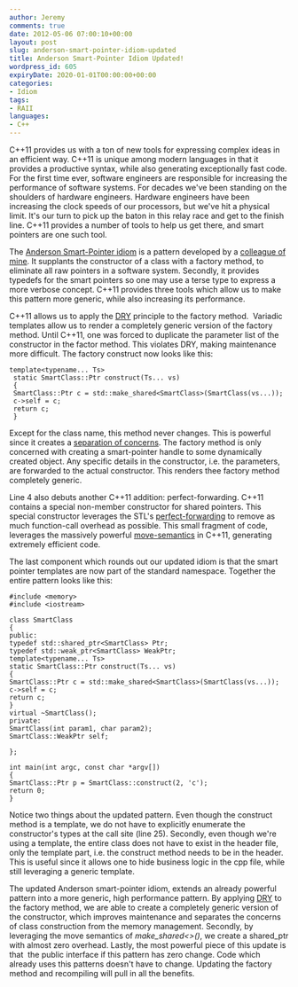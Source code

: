 ```yaml
---
author: Jeremy
comments: true
date: 2012-05-06 07:00:10+00:00
layout: post
slug: anderson-smart-pointer-idiom-updated
title: Anderson Smart-Pointer Idiom Updated!
wordpress_id: 605
expiryDate: 2020-01-01T00:00:00+00:00
categories:
- Idiom
tags:
- RAII
languages:
- C++
---
```


C++11 provides us with a ton of new tools for expressing complex ideas in an efficient way. C++11 is unique among modern languages in that it provides a productive syntax, while also generating exceptionally fast code. For the first time ever, software engineers are responsible for increasing the performance of software systems. For decades we've been standing on the shoulders of hardware engineers. Hardware engineers have been increasing the clock speeds of our processors, but we've hit a physical limit. It's our turn to pick up the baton in this relay race and get to the finish line. C++11 provides a number of tools to help us get there, and smart pointers are one such tool.
<!-- more -->
The [Anderson Smart-Pointer idiom](http://www.codestrokes.com/2011/10/making-c-like-python-the-anderson-smart-pointer-pattern/) is a pattern developed by a [colleague of mine](http://www.chrisanderman.com/). It supplants the constructor of a class with a factory method, to eliminate all raw pointers in a software system. Secondly, it provides typedefs for the smart pointers so one may use a terse type to express a more verbose concept. C++11 provides three tools which allow us to make this pattern more generic, while also increasing its performance.

C++11 allows us to apply the [DRY](http://en.wikipedia.org/wiki/Don't_repeat_yourself) principle to the factory method.  Variadic templates allow us to render a completely generic version of the factory method. Until C++11, one was forced to duplicate the parameter list of the constructor in the factor method. This violates DRY, making maintenance more difficult. The factory construct now looks like this:

    
    template<typename... Ts>
     static SmartClass::Ptr construct(Ts... vs)
     {
     SmartClass::Ptr c = std::make_shared<SmartClass>(SmartClass(vs...));
     c->self = c;
     return c;
     }


Except for the class name, this method never changes. This is powerful since it creates a [separation of concerns](http://en.wikipedia.org/wiki/Separation_of_concerns). The factory method is only concerned with creating a smart-pointer handle to some dynamically created object. Any specific details in the constructor, i.e. the parameters, are forwarded to the actual constructor. This renders thee factory method completely generic.

Line 4 also debuts another C++11 addition: perfect-forwarding. C++11 contains a special non-member constructor for shared pointers. This special constructor leverages the STL's [perfect-forwarding](http://en.cppreference.com/w/cpp/utility/forward) to remove as much function-call overhead as possible. This small fragment of code, leverages the massively powerful [move-semantics](http://en.wikipedia.org/wiki/C%2B%2B11#Rvalue_references_and_move_constructors) in C++11, generating extremely efficient code.

The last component which rounds out our updated idiom is that the smart pointer templates are now part of the standard namespace. Together the entire pattern looks like this:

    
    #include <memory>
    #include <iostream>
    
    class SmartClass
    {
    public:
    typedef std::shared_ptr<SmartClass> Ptr;
    typedef std::weak_ptr<SmartClass> WeakPtr;
    template<typename... Ts>
    static SmartClass::Ptr construct(Ts... vs)
    {
    SmartClass::Ptr c = std::make_shared<SmartClass>(SmartClass(vs...));
    c->self = c;
    return c;
    }
    virtual ~SmartClass();
    private:
    SmartClass(int param1, char param2);
    SmartClass::WeakPtr self;
    
    };
    
    int main(int argc, const char *argv[])
    {
    SmartClass::Ptr p = SmartClass::construct(2, 'c');
    return 0;
    }


Notice two things about the updated pattern. Even though the construct method is a template, we do not have to explicitly enumerate the constructor's types at the call site (line 25). Secondly, even though we're using a template, the entire class does not have to exist in the header file, only the template part, i.e. the construct method needs to be in the header. This is useful since it allows one to hide business logic in the cpp file, while still leveraging a generic template.

The updated Anderson smart-pointer idiom, extends an already powerful pattern into a more generic, high performance pattern. By applying [DRY](http://en.wikipedia.org/wiki/Don't_repeat_yourself) to the factory method, we are able to create a completely generic version of the constructor, which improves maintenance and separates the concerns of class construction from the memory management. Secondly, by leveraging the move semantics of _make_shared<>()_, we create a shared_ptr with almost zero overhead. Lastly, the most powerful piece of this update is that  the public interface if this pattern has zero change. Code which already uses this patterns doesn't have to change. Updating the factory method and recompiling will pull in all the benefits.






